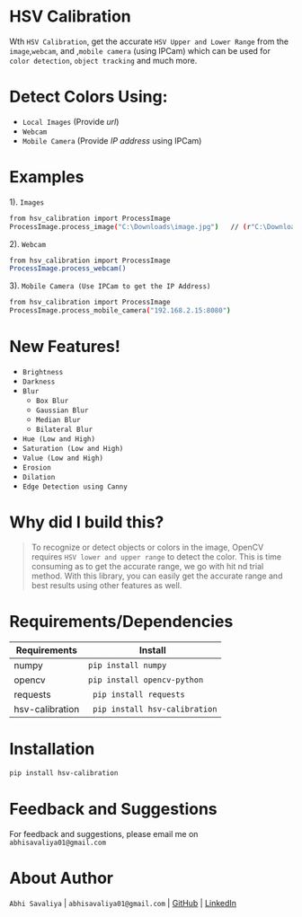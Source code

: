 # HSV Calibration

Wth `HSV Calibration`, get the accurate `HSV Upper and Lower Range` from the `image`,`webcam`, and ,`mobile camera` (using IPCam) which can be used for `color detection`, `object tracking` and much more.

# Detect Colors Using:
- `Local Images` (Provide *url*)
- `Webcam`
- `Mobile Camera` (Provide *IP address* using IPCam)

# Examples

1). `Images`
```sh
from hsv_calibration import ProcessImage
ProcessImage.process_image("C:\Downloads\image.jpg")   // (r"C:\Downloads\image.jpg")
```
2). `Webcam`
```sh
from hsv_calibration import ProcessImage
ProcessImage.process_webcam()
```
3). `Mobile Camera (Use IPCam to get the IP Address)`
```sh
from hsv_calibration import ProcessImage
ProcessImage.process_mobile_camera("192.168.2.15:8080")
```

# New Features!
- `Brightness`
- `Darkness`
- `Blur`
    - `Box Blur`
    - `Gaussian Blur`
    - `Median Blur`
    - `Bilateral Blur`
- `Hue (Low and High)`
- `Saturation (Low and High)`
- `Value (Low and High)`
- `Erosion`
- `Dilation`
- `Edge Detection using Canny`

# Why did I build this?

> To recognize or detect objects or colors in the image, OpenCV requires `HSV lower and upper range` to detect the color.
> This is time consuming as to get the accurate range, we go with hit nd trial method.
> With this library, you can easily get the accurate range and best results using other features as well.


# Requirements/Dependencies
| Requirements | Install |
| ------ | ------ |
| numpy | ` pip install numpy ` |
| opencv | ` pip install opencv-python ` |
| requests | ` pip install requests` |
| hsv-calibration | ` pip install hsv-calibration` |
        
# Installation

```sh 
pip install hsv-calibration 
```

# Feedback and Suggestions
For feedback and suggestions, please email me on `abhisavaliya01@gmail.com`

# About Author

`Abhi Savaliya` | `abhisavaliya01@gmail.com` | [GitHub](https://github.com/abhisavaliya) | [LinkedIn](https://www.linkedin.com/in/abhisavaliya/)
